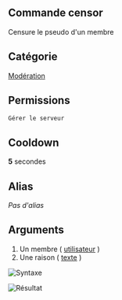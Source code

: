 ## Commande censor
Censure le pseudo d'un membre

## Catégorie
[Modération](../categories/moderation.md)

## Permissions
`Gérer le serveur`

## Cooldown
**5** secondes

## Alias
*Pas d'alias*

## Arguments
1. Un membre ( [utilisateur](../others/user.md) )
2. Une raison ( [texte](../others/texte.md) )

![Syntaxe](https://media.discordapp.net/attachments/976356791451529236/979021779441942611/unknown.png)

![Résultat](https://media.discordapp.net/attachments/976356791451529236/979021621304111114/unknown.png)
